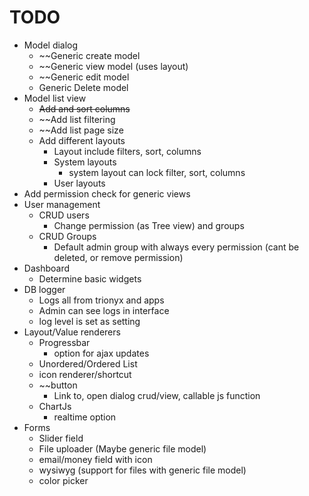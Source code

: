 # TODO

- Model dialog
  - ~~Generic create model
  - ~~Generic view model (uses layout)
  - ~~Generic edit model
  - Generic Delete model
- Model list view
  - ~~Add and sort columns~~
  - ~~Add list filtering
  - ~~Add list page size
  - Add different layouts
    - Layout include filters, sort, columns
    - System layouts
      - system layout can lock filter, sort, columns
    - User layouts
- Add permission check for generic views
- User management
  - CRUD users
    - Change permission (as Tree view) and groups
  - CRUD Groups
    - Default admin group with always every permission (cant be deleted, or remove permission)
- Dashboard
  - Determine basic widgets
- DB logger
  - Logs all from trionyx and apps
  - Admin can see logs in interface
  - log level is set as setting
- Layout/Value renderers
  - Progressbar
    - option for ajax updates
  - Unordered/Ordered List
  - icon renderer/shortcut
  - ~~button
    - Link to, open dialog crud/view, callable js function
  - ChartJs
    - realtime option
- Forms
  - Slider field
  - File uploader (Maybe generic file model)
  - email/money field with icon
  - wysiwyg (support for files with generic file model)
  - color picker
